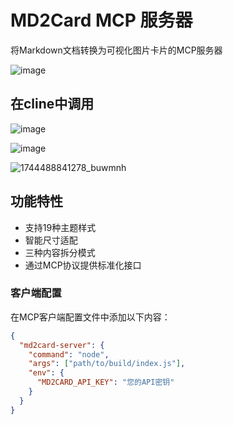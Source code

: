 # MD2Card MCP 服务器

将Markdown文档转换为可视化图片卡片的MCP服务器

![image](https://github.com/user-attachments/assets/8300606a-b47d-4d75-8ebf-4859cbe0d7e4)

## 在cline中调用
![image](https://github.com/user-attachments/assets/b5714383-c200-4cfd-929d-9ba3f077740d)

![image](https://github.com/user-attachments/assets/2bae6e2f-a452-4271-8c8b-dcc249c18810)

![1744488841278_buwmnh](https://github.com/user-attachments/assets/9f144607-ff07-4a4c-9784-9b1405a598ad)


## 功能特性
- 支持19种主题样式
- 智能尺寸适配
- 三种内容拆分模式
- 通过MCP协议提供标准化接口


### 客户端配置
在MCP客户端配置文件中添加以下内容：

```json
{
  "md2card-server": {
    "command": "node",
    "args": ["path/to/build/index.js"],
    "env": {
      "MD2CARD_API_KEY": "您的API密钥"
    }
  }
}
```

